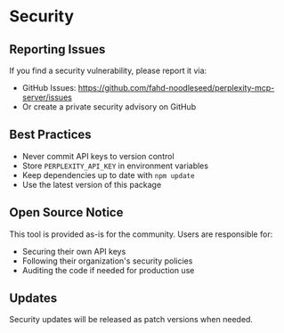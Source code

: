 # Security

## Reporting Issues

If you find a security vulnerability, please report it via:
- GitHub Issues: https://github.com/fahd-noodleseed/perplexity-mcp-server/issues
- Or create a private security advisory on GitHub

## Best Practices

- Never commit API keys to version control
- Store `PERPLEXITY_API_KEY` in environment variables
- Keep dependencies up to date with `npm update`
- Use the latest version of this package

## Open Source Notice

This tool is provided as-is for the community. Users are responsible for:
- Securing their own API keys
- Following their organization's security policies
- Auditing the code if needed for production use

## Updates

Security updates will be released as patch versions when needed.